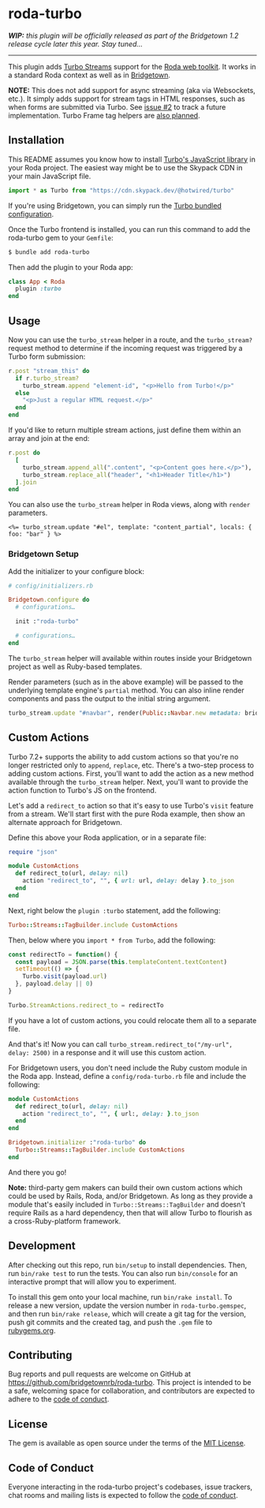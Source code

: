 # roda-turbo

_**WIP:** this plugin will be officially released as part of the Bridgetown 1.2 release cycle later this year. Stay tuned…_

----

This plugin adds [Turbo Streams](https://turbo.hotwired.dev/handbook/streams) support for the [Roda web toolkit](http://roda.jeremyevans.net/). It works in a standard Roda context as well as in [Bridgetown](https://www.bridgetownrb.com).

**NOTE:** This does not add support for async streaming (aka via Websockets, etc.). It simply adds support for stream tags in HTML responses, such as when forms are submitted via Turbo. See [issue #2](https://github.com/bridgetownrb/roda-turbo/issues/2) to track a future implementation. Turbo Frame tag helpers are [also planned](https://github.com/bridgetownrb/roda-turbo/issues/1).

## Installation

This README assumes you know how to install [Turbo's JavaScript library](https://turbo.hotwired.dev/handbook/installing) in your Roda project. The easiest way might be to use the Skypack CDN in your main JavaScript file.

```js
import * as Turbo from "https://cdn.skypack.dev/@hotwired/turbo"
```

If you're using Bridgetown, you can simply run the [Turbo bundled configuration](https://www.bridgetownrb.com/docs/bundled-configurations#turbo).

Once the Turbo frontend is installed, you can run this command to add the roda-turbo gem to your `Gemfile`:

```sh
$ bundle add roda-turbo
```

Then add the plugin to your Roda app:

```rb
class App < Roda
  plugin :turbo
end
```

## Usage

Now you can use the `turbo_stream` helper in a route, and the `turbo_stream?` request method to determine if the incoming request was triggered by a Turbo form submission:

```rb
r.post "stream_this" do
  if r.turbo_stream?
    turbo_stream.append "element-id", "<p>Hello from Turbo!</p>"
  else
    "<p>Just a regular HTML request.</p>"
  end
end
```

If you'd like to return multiple stream actions, just define them within an array and join at the end:

```rb
r.post do
  [
    turbo_stream.append_all(".content", "<p>Content goes here.</p>"),
    turbo_stream.replace_all("header", "<h1>Header Title</h1>")
  ].join
end
```

You can also use the `turbo_stream` helper in Roda views, along with `render` parameters.

```erb
<%= turbo_stream.update "#el", template: "content_partial", locals: { foo: "bar" } %>
```

### Bridgetown Setup

Add the initializer to your configure block:

```rb
# config/initializers.rb

Bridgetown.configure do
  # configurations…

  init :"roda-turbo"

  # configurations…
end
```

The `turbo_stream` helper will available within routes inside your Bridgetown project as well as Ruby-based templates.

Render parameters (such as in the above example) will be passed to the underlying template engine's `partial` method. You can also inline render components and pass the output to the initial string argument.

```rb
turbo_stream.update "#navbar", render(Public::Navbar.new metadata: bridgetown_site.metadata, resource: resource)
```

## Custom Actions

Turbo 7.2+ supports the ability to add custom actions so that you're no longer restricted only to `append`, `replace`, etc. There's a two-step process to adding custom actions. First, you'll want to add the action as a new method available through the `turbo_stream` helper. Next, you'll want to provide the action function to Turbo's JS on the frontend.

Let's add a `redirect_to` action so that it's easy to use Turbo's `visit` feature from a stream. We'll start first with the pure Roda example, then show an alternate approach for Bridgetown.

Define this above your Roda application, or in a separate file:

```ruby
require "json"

module CustomActions
  def redirect_to(url, delay: nil)
    action "redirect_to", "", { url: url, delay: delay }.to_json
  end
end
```

Next, right below the `plugin :turbo` statement, add the following:

```ruby
Turbo::Streams::TagBuilder.include CustomActions
```

Then, below where you `import * from Turbo`, add the following:

```js
const redirectTo = function() {
  const payload = JSON.parse(this.templateContent.textContent)
  setTimeout(() => {
    Turbo.visit(payload.url)
  }, payload.delay || 0)
}

Turbo.StreamActions.redirect_to = redirectTo
```

If you have a lot of custom actions, you could relocate them all to a separate file.

And that's it! Now you can call `turbo_stream.redirect_to("/my-url", delay: 2500)` in a response and it will use this custom action.

For Bridgetown users, you don't need include the Ruby custom module in the Roda app. Instead, define a `config/roda-turbo.rb` file and include the following:

```ruby
module CustomActions
  def redirect_to(url, delay: nil)
    action "redirect_to", "", { url:, delay: }.to_json
  end
end

Bridgetown.initializer :"roda-turbo" do
  Turbo::Streams::TagBuilder.include CustomActions
end
```

And there you go!

**Note:** third-party gem makers can build their own custom actions which could be used by Rails, Roda, and/or Bridgetown. As long as they provide a module that's easily included in `Turbo::Streams::TagBuilder` and doesn't require Rails as a hard dependency, then that will allow Turbo to flourish as a cross-Ruby-platform framework.

## Development

After checking out this repo, run `bin/setup` to install dependencies. Then, run `bin/rake test` to run the tests. You can also run `bin/console` for an interactive prompt that will allow you to experiment.

To install this gem onto your local machine, run `bin/rake install`. To release a new version, update the version number in `roda-turbo.gemspec`, and then run `bin/rake release`, which will create a git tag for the version, push git commits and the created tag, and push the `.gem` file to [rubygems.org](https://rubygems.org).

## Contributing

Bug reports and pull requests are welcome on GitHub at https://github.com/bridgetownrb/roda-turbo. This project is intended to be a safe, welcoming space for collaboration, and contributors are expected to adhere to the [code of conduct](https://github.com/bridgetownrb/roda-turbo/blob/main/CODE_OF_CONDUCT.md).

## License

The gem is available as open source under the terms of the [MIT License](https://opensource.org/licenses/MIT).

## Code of Conduct

Everyone interacting in the roda-turbo project's codebases, issue trackers, chat rooms and mailing lists is expected to follow the [code of conduct](https://github.com/bridgetownrb/roda-turbo/blob/main/CODE_OF_CONDUCT.md).
